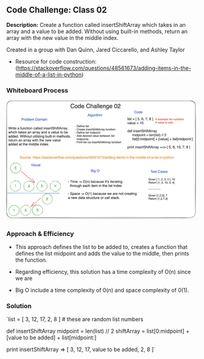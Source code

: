## Code Challenge: Class 02

**Description:**
Create a function called insertShiftArray which takes in an array and a value to be added. Without using built-in methods, return an array with the new value in the middle index.

Created in a group with Dan Quinn, Jared Ciccarello, and Ashley Taylor

* Resource for code construction: (https://stackoverflow.com/questions/48561673/adding-items-in-the-middle-of-a-list-in-python)

### Whiteboard Process

![Code Challenge 02](cc02-whiteboard.png)

### Approach & Efficiency

* This approach defines the list to be added to, creates a function that defines the list midpoint and adds the value to the middle, then prints the function.

* Regarding efficiency, this solution has a time complexity of O(n) since we are
* Big O include a time complexity of 0(n) and space complexity of 0(1).

### Solution

`list = [ 3, 12, 17, 2, 8 ] # these are random list numbers

def insertShiftArray
    midpoint = len(list) // 2
    shiftArray = list[0:midpoint] + [value to be added] + list[midpoint:]

print insertShiftArray => [ 3, 12, 17, value to be added, 2, 8 ]`

